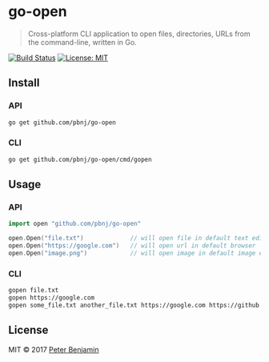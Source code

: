 # go-open

> Cross-platform CLI application to open files, directories, URLs from the command-line, written in Go.

[![Build Status](https://travis-ci.org/petermbenjamin/go-open.svg?branch=master)](https://travis-ci.org/petermbenjamin/go-open)
[![License: MIT](https://img.shields.io/badge/License-MIT-blue.svg)](https://opensource.org/licenses/MIT)

## Install

### API

```sh
go get github.com/pbnj/go-open
```

### CLI

```sh
go get github.com/pbnj/go-open/cmd/gopen
```

## Usage

### API

```go
import open "github.com/pbnj/go-open"

open.Open("file.txt")             // will open file in default text editor
open.Open("https://google.com")   // will open url in default browser
open.Open("image.png")            // will open image in default image editor
```

### CLI

```sh
gopen file.txt
gopen https://google.com
gopen some_file.txt another_file.txt https://google.com https://github.com
```

## License

MIT &copy; 2017 [Peter Benjamin](https://pbnj.github.io)

